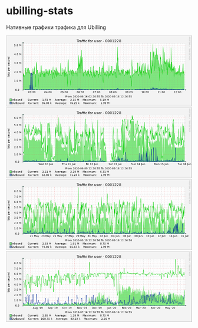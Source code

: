 # ubilling-stats
Нативные графики трафика для Ubilling

![alt text](flow/0001228_1.png?raw=true "График за сутки")
![alt text](flow/0001228_2.png?raw=true "График за неделю")
![alt text](flow/0001228_3.png?raw=true "График за месяц")
![alt text](flow/0001228_4.png?raw=true "График за год")
